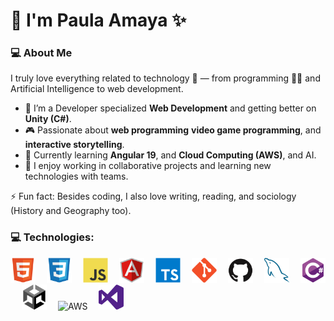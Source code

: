 # 👋 I'm Paula Amaya ✨

### 💻 About Me

I truly love everything related to technology 🤖 — from programming 👨‍💻 and Artificial Intelligence to web development.


- 🌱 I’m a Developer specialized **Web Development** and getting better on **Unity (C#)**.
- 🎮 Passionate about **web programming** **video game programming**, and **interactive storytelling**.
- 🔭 Currently learning **Angular 19**, and **Cloud Computing (AWS)**, and AI.
- 🤝 I enjoy working in collaborative projects and learning new technologies with teams.


⚡ Fun fact: Besides coding, I also love writing, reading, and sociology (History and Geography too).

### 💻 Technologies:

<p align="left">
  <img src="https://raw.githubusercontent.com/devicons/devicon/master/icons/html5/html5-original.svg" alt="HTML5" width="40" height="40" />&emsp;
  <img src="https://raw.githubusercontent.com/devicons/devicon/master/icons/css3/css3-original.svg" alt="CSS3" width="40" height="40" />&emsp;
  <img src="https://raw.githubusercontent.com/devicons/devicon/master/icons/javascript/javascript-original.svg" alt="JavaScript" width="40" height="40" />&emsp;
  <img src="https://raw.githubusercontent.com/devicons/devicon/master/icons/angularjs/angularjs-original.svg" alt="Angular" width="40" height="40" />&emsp;
  <img src="https://raw.githubusercontent.com/devicons/devicon/master/icons/typescript/typescript-original.svg" alt="TypeScript" width="40" height="40" />&emsp;
  <img src="https://raw.githubusercontent.com/devicons/devicon/master/icons/git/git-original.svg" alt="Git" width="40" height="40" />&emsp;
  <img src="https://raw.githubusercontent.com/devicons/devicon/master/icons/github/github-original.svg" alt="GitHub" width="40" height="40" />&emsp;
  <img src="https://raw.githubusercontent.com/devicons/devicon/master/icons/mysql/mysql-original.svg" alt="MySQL" width="40" height="40" />&emsp;
  <img src="https://raw.githubusercontent.com/devicons/devicon/master/icons/csharp/csharp-original.svg" alt="C#" width="40" height="40" />&emsp;
  <img src="https://raw.githubusercontent.com/devicons/devicon/master/icons/unity/unity-original.svg" alt="Unity" width="40" height="40" />&emsp;
  <img src="https://cdn.jsdelivr.net/gh/simple-icons/simple-icons/icons/amazonaws.svg" alt="AWS" width="40" height="40" />&emsp;
  <img src="https://raw.githubusercontent.com/devicons/devicon/master/icons/visualstudio/visualstudio-plain.svg" alt="Visual Studio" width="40" height="40" />
</p>

